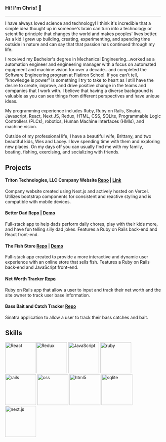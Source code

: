 ### Hi! I'm Chris! 👋
---

I have always loved science and technology! I think it's incredible that a simple idea thought up in someone's brain can turn into a technology or scientific principle that changes the world and makes peoples' lives better. As a kid I grew up building, creating, experimenting, and spending time outside in nature and can say that that passion has continued through my life.

I received my Bachelor's degree in Mechanical Engineering...worked as a automation engineer and engineering manager with a focus on automated equipment and machine vision for over a decade...and completed the Software Engineering program at Flatiron School. If you can't tell, "knowledge is power" is something I try to take to heart as I still have the desire to create, improve, and drive positive change in the teams and companies that I work with. I believe that having a diverse background is valuable as you can see things from different perspectives and have unique ideas.

My programming experience includes Ruby, Ruby on Rails, Sinatra, Javascript, React, Next.JS, Redux, HTML, CSS, SQLite, Programmable Logic Controllers (PLCs), robotics, Human Machine Interfaces (HMIs), and machine vision.

Outside of my professional life, I have a beautiful wife, Brittany, and two beautiful kids, Wes and Lacey. I love spending time with them and exploring new places. On my days off you can usually find me with my family, boating, fishing, exercising, and socializing with friends.

## Projects
#### Triton Technologies, LLC Company Website [Repo](https://github.com/ChrisBaum89/triton_technologies_llc) | [Link](https://www.tritontechllc.com/)
Company website created using Next.js and actively hosted on Vercel. Utilizes bootstrap components for consistent and reactive styling and is compatible with mobile devices.

#### Better Dad [Repo](https://github.com/ChrisBaum89/better-dad) | [Demo](https://youtu.be/JhE0Ln7CYAQ)
Full-stack app to help dads perform daily chores, play with their kids more, and have fun telling silly dad jokes. Features a Ruby on Rails back-end and React front-end.

#### The Fish Store [Repo](https://github.com/ChrisBaum89/fish-project) | [Demo](https://youtu.be/TzoA2c5ER-o)
Full-stack app created to provide a more interactive and dynamic user experience with an online store that sells fish. Features a Ruby on Rails back-end and JavaScript front-end.

#### Net Worth Tracker [Repo](https://github.com/ChrisBaum89/NetWorth_Porfolio_Project_3)
Ruby on Rails app that allow a user to input and track their net worth and the site owner to track user base information.

#### Bass Bait and Catch Tracker [Repo](https://github.com/ChrisBaum89/Sinatra_Portfolio_Project)
Sinatra application to allow a user to track their bass catches and bait.

## Skills
<img src="https://cdn.jsdelivr.net/gh/devicons/devicon/icons/react/react-original.svg" alt="React" width="100"/><img src="https://cdn.jsdelivr.net/gh/devicons/devicon/icons/redux/redux-original.svg" alt="Redux" width="100"/> <img src="https://cdn.jsdelivr.net/gh/devicons/devicon/icons/javascript/javascript-original.svg" alt="JavaScript" width="100"/> <img src="https://cdn.jsdelivr.net/gh/devicons/devicon/icons/ruby/ruby-plain.svg" alt="ruby" width="100"/> <img src="https://cdn.jsdelivr.net/gh/devicons/devicon/icons/rails/rails-plain-wordmark.svg" alt="rails" width="100"/> <img src="https://cdn.jsdelivr.net/gh/devicons/devicon/icons/css3/css3-original-wordmark.svg" alt="css" width="100"/> <img src="https://cdn.jsdelivr.net/gh/devicons/devicon/icons/html5/html5-original-wordmark.svg" alt="html5" width="100"/> <img src="https://cdn.jsdelivr.net/gh/devicons/devicon/icons/sqlite/sqlite-original.svg" alt="sqlite" width="100"/>
<img src="https://images.ctfassets.net/23aumh6u8s0i/c04wENP3FnbevwdWzrePs/1e2739fa6d0aa5192cf89599e009da4e/nextjs" alt="next.js" width="100"/>

<!--
**ChrisBaum89/ChrisBaum89** is a ✨ _special_ ✨ repository because its `README.md` (this file) appears on your GitHub profile.

Here are some ideas to get you started:

- 🔭 I’m currently working on ...
- 🌱 I’m currently learning ...
- 👯 I’m looking to collaborate on ...
- 🤔 I’m looking for help with ...
- 💬 Ask me about ...
- 📫 How to reach me: ...
- 😄 Pronouns: ...
- ⚡ Fun fact: ...
-->
